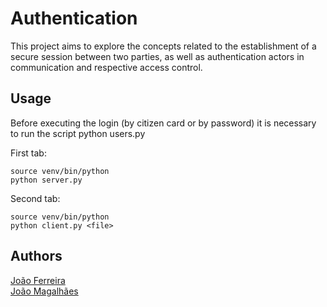 # Authentication

This project aims to explore the concepts related to the
establishment of a secure session between two parties, as well as authentication
actors in communication and respective access control. 

## Usage

Before executing the login (by citizen card or by password) it is necessary to run the script python users.py 

First tab:
```console
source venv/bin/python
python server.py
```

Second tab:
```console
source venv/bin/python
python client.py <file>
```

## Authors
[João Ferreira](https://github.com/joaogferreira)\
[João Magalhães](https://github.com/jrsrm97/)

